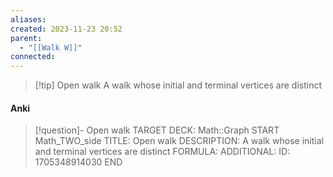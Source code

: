 ```yaml
---
aliases: 
created: 2023-11-23 20:52
parent:
  - "[[Walk W]]"
connected:
---
```


> [!tip] Open walk
A walk whose initial and terminal vertices are distinct

#### Anki
> [!question]- Open walk
TARGET DECK: Math::Graph
START
Math_TWO_side
TITLE: Open walk
DESCRIPTION: A walk whose initial and terminal vertices are distinct
FORMULA: 
ADDITIONAL:
ID: 1705348914030
END












